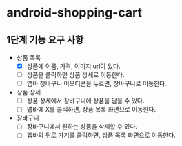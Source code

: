 # android-shopping-cart

## 1단계 기능 요구 사항
- 상품 목록
  - [X] 상품에 이름, 가격, 이미지 url이 있다.
  - [ ] 상품을 클릭하면 상품 상세로 이동한다.
  - [ ] 앱바 장바구니 이모티콘을 누르면, 장바구니로 이동한다.
- 상품 상세
  - [ ] 상품 상세에서 장바구니에 상품을 담을 수 있다.
  - [ ] 앱바에 X를 클릭하면, 상품 목록 화면으로 이동한다.
- 장바구니
  - [ ] 장바구니에서 원하는 상품을 삭제할 수 있다.
  - [ ] 앱바의 뒤로 가기를 클릭하면, 상품 목록 화면으로 이동한다.
